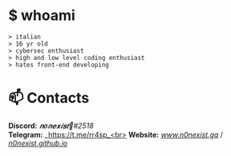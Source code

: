 # $ whoami
```
> italian
> 16 yr old
> cybersec enthusiast
> high and low level coding enthusiast
> hates front-end developing
```

# 📫 Contacts
**Discord:** _𝒏ø𝒏𝒆𝒙𝒊𝒔𝒕🌙#2518_<br>
**Telegram:** _https://t.me/rr4sp_<br>
**Website:** _www.n0nexist.gq_ / <i><a href="http://n0nexist.github.io">n0nexist.github.io</a></i>
